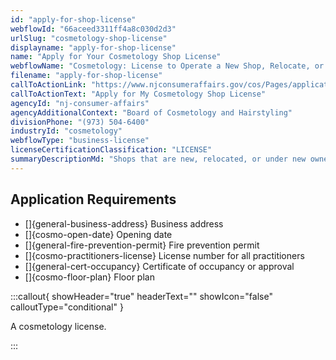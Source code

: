 ```yaml
---
id: "apply-for-shop-license"
webflowId: "66aceed3311ff4a8c030d2d3"
urlSlug: "cosmetology-shop-license"
displayname: "apply-for-shop-license"
name: "Apply for Your Cosmetology Shop License"
webflowName: "Cosmetology: License to Operate a New Shop, Relocate, or to Transfer Ownership"
filename: "apply-for-shop-license"
callToActionLink: "https://www.njconsumeraffairs.gov/cos/Pages/applications.aspx"
callToActionText: "Apply for My Cosmetology Shop License"
agencyId: "nj-consumer-affairs"
agencyAdditionalContext: "Board of Cosmetology and Hairstyling"
divisionPhone: "(973) 504-6400"
industryId: "cosmetology"
webflowType: "business-license"
licenseCertificationClassification: "LICENSE"
summaryDescriptionMd: "Shops that are new, relocated, or under new ownership must get a license. Once the Board of Cosmetology and Hairstyling reviews your application, they will inspect your shop."
---
```


## Application Requirements

- \[]{general-business-address} Business address
- \[]{cosmo-open-date} Opening date
- \[]{general-fire-prevention-permit} Fire prevention permit
- \[]{cosmo-practitioners-license} License number for all practitioners
- \[]{general-cert-occupancy} Certificate of occupancy or approval
- \[]{cosmo-floor-plan} Floor plan

:::callout{ showHeader="true" headerText="" showIcon="false" calloutType="conditional" }

A cosmetology license.

:::

